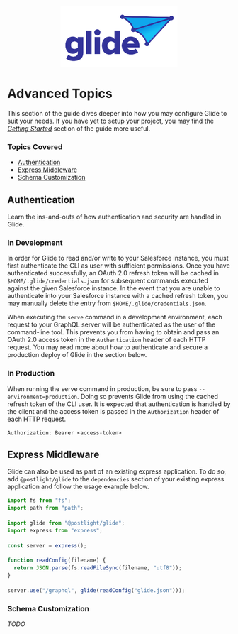 <p align="center">
  <img alt="Glide" src="../public/logo.png" height="139" width="264">
</p>

# Advanced Topics

This section of the guide dives deeper into how you may configure Glide to suit your needs. If you have yet to setup your project, you may find the [_Getting Started_](./getting-started.md) section of the guide more useful.

### Topics Covered

- [Authentication](#Authentication)
- [Express Middleware](#Express%20Middleware)
- [Schema Customization](#Schema%20Customization)

## Authentication

Learn the ins-and-outs of how authentication and security are handled in Glide.

### In Development

In order for Glide to read and/or write to your Salesforce instance, you must first authenticate the CLI as user with sufficient permissions. Once you have authenticated successfully, an OAuth 2.0 refresh token will be cached in `$HOME/.glide/credentials.json` for subsequent commands executed against the given Salesforce instance. In the event that you are unable to authenticate into your Salesforce instance with a cached refresh token, you may manually delete the entry from `$HOME/.glide/credentials.json`.

When executing the `serve` command in a development environment, each request to your GraphQL server will be authenticated as the user of the command-line tool. This prevents you from having to obtain and pass an OAuth 2.0 access token in the `Authentication` header of each HTTP request. You may read more about how to authenticate and secure a production deploy of Glide in the section below.

### In Production

When running the serve command in production, be sure to pass `--environment=production`. Doing so prevents Glide from using the cached refresh token of the CLI user. It is expected that authentication is handled by the client and the access token is passed in the `Authorization` header of each HTTP request.

```http
Authorization: Bearer <access-token>
```

## Express Middleware

Glide can also be used as part of an existing express application. To do so, add `@postlight/glide` to the `dependencies` section of your existing express application and follow the usage example below.

```javascript
import fs from "fs";
import path from "path";

import glide from "@postlight/glide";
import express from "express";

const server = express();

function readConfig(filename) {
  return JSON.parse(fs.readFileSync(filename, "utf8"));
}

server.use("/graphql", glide(readConfig("glide.json")));
```

### Schema Customization

_TODO_
